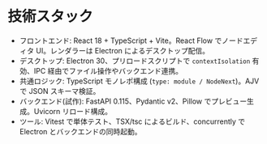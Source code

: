 # 技術スタック
- フロントエンド: React 18 + TypeScript + Vite。React Flow でノードエディタ UI。レンダラーは Electron によるデスクトップ配信。
- デスクトップ: Electron 30、プリロードスクリプトで `contextIsolation` 有効、IPC 経由でファイル操作やバックエンド連携。
- 共通ロジック: TypeScript モノレポ構成 (`type: module / NodeNext`)。AJV で JSON スキーマ検証。
- バックエンド(試作): FastAPI 0.115、Pydantic v2、Pillow でプレビュー生成。Uvicorn リロード構成。
- ツール: Vitest で単体テスト、TSX/tsc によるビルド、concurrently で Electron とバックエンドの同時起動。